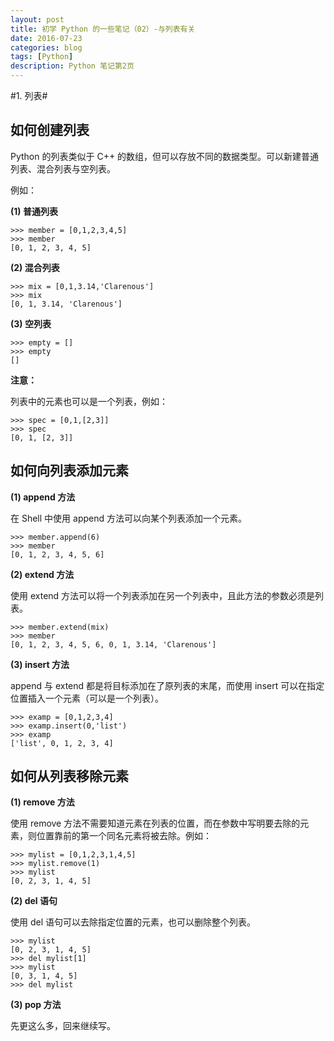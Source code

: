 ```yaml
---
layout: post
title: 初学 Python 的一些笔记（02）-与列表有关
date: 2016-07-23
categories: blog
tags: [Python]
description: Python 笔记第2页
---
```

#1. 列表#

## 如何创建列表 ##

Python 的列表类似于 C++ 的数组，但可以存放不同的数据类型。可以新建普通列表、混合列表与空列表。

例如：

**(1) 普通列表**

    >>> member = [0,1,2,3,4,5]
    >>> member
    [0, 1, 2, 3, 4, 5]

**(2) 混合列表**

    >>> mix = [0,1,3.14,'Clarenous']
    >>> mix
    [0, 1, 3.14, 'Clarenous']

**(3) 空列表**

    >>> empty = []
    >>> empty
    []

**注意：**

列表中的元素也可以是一个列表，例如：

    >>> spec = [0,1,[2,3]]
    >>> spec
    [0, 1, [2, 3]]

## 如何向列表添加元素 ##

**(1) append 方法**

在 Shell 中使用 append 方法可以向某个列表添加一个元素。

    >>> member.append(6)
    >>> member
    [0, 1, 2, 3, 4, 5, 6]

**(2) extend 方法**

使用 extend 方法可以将一个列表添加在另一个列表中，且此方法的参数必须是列表。

    >>> member.extend(mix)
    >>> member
    [0, 1, 2, 3, 4, 5, 6, 0, 1, 3.14, 'Clarenous']

**(3) insert 方法**

append 与 extend 都是将目标添加在了原列表的末尾，而使用 insert 可以在指定位置插入一个元素（可以是一个列表）。

    >>> examp = [0,1,2,3,4]
    >>> examp.insert(0,'list')
    >>> examp
    ['list', 0, 1, 2, 3, 4]

## 如何从列表移除元素 ##

**(1) remove 方法**

使用 remove 方法不需要知道元素在列表的位置，而在参数中写明要去除的元素，则位置靠前的第一个同名元素将被去除。例如：

    >>> mylist = [0,1,2,3,1,4,5]
    >>> mylist.remove(1)
    >>> mylist
    [0, 2, 3, 1, 4, 5]

**(2) del 语句**

使用 del 语句可以去除指定位置的元素，也可以删除整个列表。

    >>> mylist
    [0, 2, 3, 1, 4, 5]
    >>> del mylist[1]
    >>> mylist
    [0, 3, 1, 4, 5]
    >>> del mylist

**(3) pop 方法**

先更这么多，回来继续写。